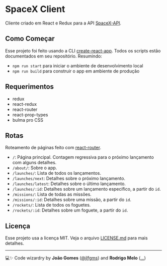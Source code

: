 # SpaceX Client

Cliente criado em React e Redux para a API [SpaceX-API](https://github.com/r-spacex/SpaceX-API).

## Como Começar

Esse projeto foi feito usando a CLI [create-react-app](https://github.com/facebook/create-react-app). Todos os scripts estão documentados em seu repositório. Resumindo:

- `npm run start` para iniciar o ambiente de desenvolvimento local
- `npm run build` para construir o app em ambiente de produção

## Requerimentos

- redux
- react-redux
- react-router
- react-prop-types
- bulma pro CSS

## Rotas

Roteamento de páginas feito com [react-router](https://github.com/ReactTraining/react-router).

- `/`: Página principal. Contagem regressiva para o próximo lançamento com alguns detalhes.
- `/about/`: Sobre o app.
- `/launches/`: Lista de todos os lançamentos.
- `/launches/next`: Detalhes sobre o próximo lançamento.
- `/launches/latest`: Detalhes sobre o último lançamento.
- `/launches/:id`: Detalhes sobre um lançamento específico, a partir do `id`.
- `/missions/`: Lista de todas as missões.
- `/missions/:id`: Detalhes sobre uma missão, a partir do `id`.
- `/rockets/`: Lista de todos os foguetes.
- `/rockets/:id`: Detalhes sobre um foguete, a partir do `id`.

## Licença

Esse projeto usa a licença MIT. Veja o arquivo [LICENSE.md](LICENSE.md) para mais detalhes.

---

💻✨ Code wizardry by **João Gomes** ([@jlfgms](https://www.twitter.com/jlfgms)) and **Rodrigo Melo** ([...](...))